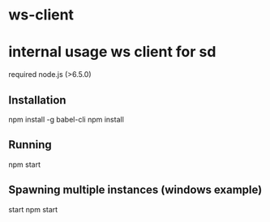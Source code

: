 # ws-client
internal usage ws client for sd
===============================

required node.js (>6.5.0)

## Installation

npm install -g babel-cli
npm install

## Running

npm start

## Spawning multiple instances (windows example)

start npm start
